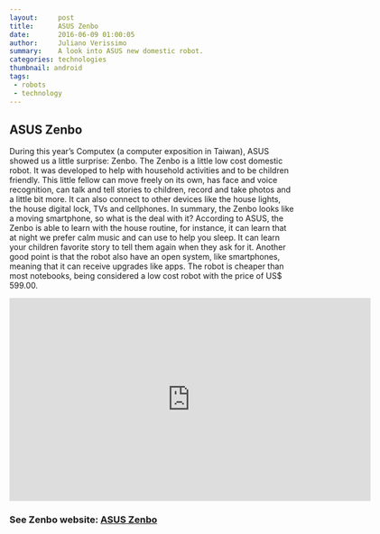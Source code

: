 ```yaml
---
layout:     post
title:      ASUS Zenbo
date:       2016-06-09 01:00:05
author:	    Juliano Verissimo
summary:    A look into ASUS new domestic robot.
categories: technologies
thumbnail: android
tags:
 - robots
 - technology
---
```


## ASUS Zenbo

During this year’s Computex (a computer exposition in Taiwan), ASUS showed us a little surprise: Zenbo.
The Zenbo is a little low cost domestic robot. It was developed to help with household activities and to be children friendly. 
This little fellow can move freely on its own, has face and voice recognition, can talk and tell stories to children, record 
and take photos and a little bit more. It can also connect to other devices like the house lights, the house digital lock, 
TVs and cellphones. In summary, the Zenbo looks like a moving smartphone, so what is the deal with it?
According to ASUS, the Zenbo is able to learn with the house routine, for instance, it can learn that at night we prefer 
calm music and can use to help you sleep. It can learn your children favorite story to tell them again when they ask for it. 
Another good point is that the robot also have an open system, like smartphones, meaning that it can receive upgrades like apps.
The robot is cheaper than most notebooks, being considered a low cost robot with the price of US$ 599.00. 



<iframe width="640" height="360" src="https://www.youtube.com/embed/98aoBU1TH8M" frameborder="0" allowfullscreen></iframe>

### See Zenbo website: [ASUS Zenbo](https://zenbo.asus.com/)
